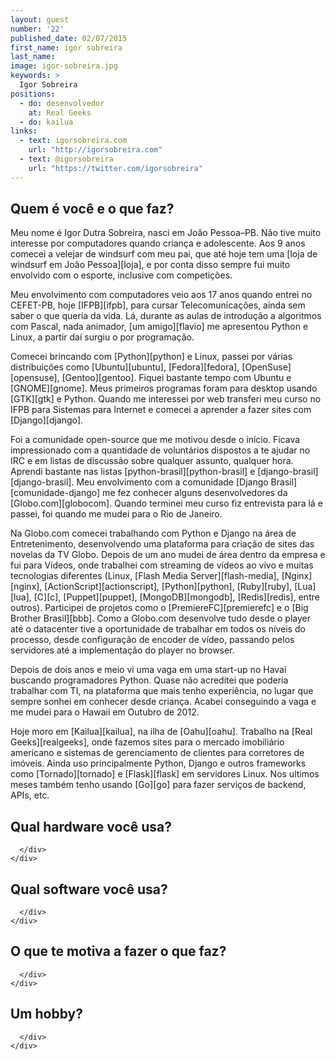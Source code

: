 ```yaml
---
layout: guest
number: '22'
published_date: 02/07/2015
first_name: igor sobreira
last_name:
image: igor-sobreira.jpg
keywords: >
  Igor Sobreira
positions:
  - do: desenvolvedor
    at: Real Geeks
  - do: kailua
links:
  - text: igorsobreira.com
    url: "http://igorsobreira.com"
  - text: @igorsobreira
    url: "https://twitter.com/igorsobreira"
---
```

<section class="question">
  <div class="wrapper">
    <div class="question-title-area">
      <h2 class="question-title">Quem é você e o que faz?</h2>
    </div>
    <div class="question-content-area">
      <div class="question-content text">
        <p>
        Meu nome é Igor Dutra Sobreira, nasci em João Pessoa–PB. Não tive muito
        interesse por computadores quando criança e adolescente. Aos 9 anos
        comecei a velejar de windsurf com meu pai, que até hoje tem uma
        [loja de windsurf em João Pessoa][loja], e por conta disso sempre fui
        muito envolvido com o esporte, inclusive com competições.
        </p>
        <p>
        Meu envolvimento com computadores veio aos 17 anos quando entrei no
        CEFET-PB, hoje [IFPB][ifpb], para cursar Telecomunicações, ainda sem
        saber o que queria da vida. Lá, durante as aulas de introdução a
        algoritmos com Pascal, nada animador, [um amigo][flavio] me apresentou
        Python e Linux, a partir daí surgiu o por programação.
        </p>
        <p>
        Comecei brincando com [Python][python] e Linux, passei por várias
        distribuições como [Ubuntu][ubuntu], [Fedora][fedora],
        [OpenSuse][opensuse], [Gentoo][gentoo]. Fiquei bastante tempo com Ubuntu
        e [GNOME][gnome]. Meus primeiros programas foram para desktop usando
        [GTK][gtk] e Python. Quando me interessei por web transferi meu curso no
        IFPB para Sistemas para Internet e comecei a aprender a fazer sites com
        [Django][django].
        </p>
        <p>
        Foi a comunidade open-source que me motivou desde o início. Ficava
        impressionado com a quantidade de voluntários dispostos a te ajudar no
        IRC e em listas de discussão sobre qualquer assunto, qualquer hora.
        Aprendi bastante nas listas [python-brasil][python-brasil] e
        [django-brasil][django-brasil]. Meu envolvimento com a comunidade
        [Django Brasil][comunidade-django] me fez conhecer alguns
        desenvolvedores da [Globo.com][globocom]. Quando terminei meu curso fiz
        entrevista para lá e passei, foi quando me mudei para o Rio de Janeiro.
        </p>
        <p>
        Na Globo.com comecei trabalhando com Python e Django na área de
        Entretenimento, desenvolvendo uma plataforma para criação de sites das
        novelas da TV Globo. Depois de um ano mudei de área dentro da empresa e
        fui para Vídeos, onde trabalhei com streaming de vídeos ao vivo e muitas
        tecnologias diferentes (Linux, [Flash Media Server][flash-media],
        [Nginx][nginx], [ActionScript][actionscript], [Python][python],
        [Ruby][ruby], [Lua][lua], [C][c], [Puppet][puppet], [MongoDB][mongodb],
        [Redis][redis], entre outros). Participei de projetos como o
        [PremiereFC][premierefc] e o [Big Brother Brasil][bbb]. Como a Globo.com
        desenvolve tudo desde o player até o datacenter tive a oportunidade de
        trabalhar em todos os níveis do processo, desde configuração de encoder
        de vídeo, passando pelos servidores até a implementação do player no
        browser.
        </p>
        <p>
        Depois de dois anos e meio vi uma vaga em uma start-up no Havaí buscando
        programadores Python. Quase não acreditei que poderia trabalhar com TI,
        na plataforma que mais tenho experiência, no lugar que sempre sonhei em
        conhecer desde criança. Acabei conseguindo a vaga e me mudei para o
        Hawaii em Outubro de 2012.
        </p>
        <p>
        Hoje moro em [Kailua][kailua], na ilha de [Oahu][oahu]. Trabalho na
        [Real Geeks][realgeeks], onde fazemos sites para o mercado imobiliário
        americano e sistemas de gerenciamento de clientes para corretores de
        imóveis. Ainda uso principalmente Python, Django e outros frameworks
        como [Tornado][tornado] e [Flask][flask] em servidores Linux. Nos
        ultimos meses também tenho usando [Go][go] para fazer serviços de
        backend, APIs, etc.
        </p>
      </div>
    </div>
  </div>
</section>

[loja]: http://v2windcenter.com.br/
[ifpb]: http://www.ifpb.edu.br/
[flavio]: http://blog.flavioribeiro.com/
[python]: https://www.python.org/
[ubuntu]: http://www.ubuntu.com/
[fedora]: https://getfedora.org/
[opensuse]: https://www.opensuse.org/en/
[gentoo]: https://www.gentoo.org/
[gnome]: https://www.gnome.org/
[gtk]: http://www.gtk.org/
[django]: https://www.djangoproject.com/
[python-brasil]: https://groups.google.com/forum/#!forum/python-brasil
[django-brasil]: https://groups.google.com/forum/#!forum/django-brasil
[comunidade-django]: http://www.djangobrasil.org/
[globocom]: http://globo.com
[flash-media]: http://www.adobe.com/products/adobe-media-server-family.html
[nginx]: http://nginx.org/en/
[actionscript]: http://www.adobe.com/devnet/actionscript.html
[ruby]: https://www.ruby-lang.org/en/
[lua]: http://www.lua.org/
[c]: https://en.wikipedia.org/wiki/C_%28programming_language%29
[puppet]: https://puppetlabs.com/
[mongodb]: https://www.mongodb.org/
[redis]: http://redis.io/
[premierefc]: http://premierefc.globo.com/
[bbb]: http://gshow.globo.com/bbb/
[kailua]: https://en.wikipedia.org/wiki/Kailua,_Honolulu_County,_Hawaii
[oahu]: https://en.wikipedia.org/wiki/Oahu
[realgeeks]: http://www.realgeeks.com/
[tornado]: http://www.tornadoweb.org/en/stable/
[flask]: http://flask.pocoo.org/
[go]: http://golang.org/

<section class="question">
  <div class="wrapper">
    <div class="question-title-area">
      <h2 class="question-title">Qual hardware você usa?</h2>
    </div>
    <div class="question-content-area">
      <div class="question-content text">

      </div>
    </div>
  </div>
</section>



<section class="question">
  <div class="wrapper">
    <div class="question-title-area">
      <h2 class="question-title">Qual software você usa?</h2>
    </div>
    <div class="question-content-area">
      <div class="question-content text">

      </div>
    </div>
  </div>
</section>



<section class="question">
  <div class="wrapper">
    <div class="question-title-area">
      <h2 class="question-title">O que te motiva a fazer o que faz?</h2>
    </div>
    <div class="question-content-area">
      <div class="question-content text">

      </div>
    </div>
  </div>
</section>

<section class="question">
  <div class="wrapper">
    <div class="question-title-area">
      <h2 class="question-title">Um hobby?</h2>
    </div>
    <div class="question-content-area">
      <div class="question-content text">

      </div>
    </div>
  </div>
</section>


